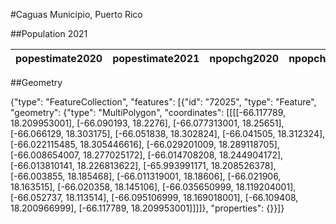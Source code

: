 #Caguas Municipio, Puerto Rico

##Population 2021

| popestimate2020 | popestimate2021 | npopchg2020 | npopchg2021 | births2020 | births2021 | deaths2020 | deaths2021 | naturalchg2020 | naturalchg2021 | internationalmig2020 | internationalmig2021 | domesticmig2020 | domesticmig2021 | netmig2020 | netmig2021 | rbirth2021 | rdeath2021 | rnaturalchg2021 | rinternationalmig2021 | rdomesticmig2021 | rnetmig2021 |
|-----------------|-----------------|-------------|-------------|------------|------------|------------|------------|----------------|----------------|----------------------|----------------------|-----------------|-----------------|------------|------------|------------|------------|-----------------|-----------------------|------------------|-------------|

##Geometry

{"type": "FeatureCollection", "features": [{"id": "72025", "type": "Feature", "geometry": {"type": "MultiPolygon", "coordinates": [[[[-66.117789, 18.209953001], [-66.090193, 18.2276], [-66.077313001, 18.25651], [-66.066129, 18.303175], [-66.051838, 18.302824], [-66.041505, 18.312324], [-66.022115485, 18.305446616], [-66.029201009, 18.289118705], [-66.008654007, 18.277025172], [-66.014708208, 18.244904172], [-66.013810141, 18.226813622], [-65.993991171, 18.208526378], [-66.003855, 18.185468], [-66.011319001, 18.18606], [-66.021906, 18.163515], [-66.020358, 18.145106], [-66.035650999, 18.119204001], [-66.052737, 18.113514], [-66.095106999, 18.169018001], [-66.109408, 18.200966999], [-66.117789, 18.209953001]]]]}, "properties": {}}]}
